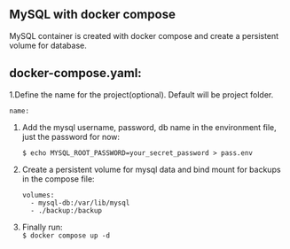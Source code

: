 ## MySQL with docker compose

MySQL container is created with docker compose and create a persistent volume for database.

## docker-compose.yaml:

1.Define the name for the project(optional). Default will be project folder.

`name:`

1.  Add the mysql username, password, db name in the environment file, just the password for now:
    
    ```plaintext
    $ echo MYSQL_ROOT_PASSWORD=your_secret_password > pass.env
    ```
    
2.  Create a persistent volume for mysql data and bind mount for backups in the compose file:
    
    ```plaintext
    volumes:
      - mysql-db:/var/lib/mysql
      - ./backup:/backup
    ```
    
3.  Finally run:  
    `$ docker compose up -d`

